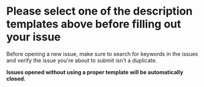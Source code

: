 # Please select one of the description templates above before filling out your issue

Before opening a new issue, make sure to search for keywords in the issues and verify the issue
you're about to submit isn't a duplicate.

**Issues opened without using a proper template will be automatically closed.**
